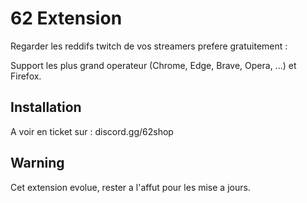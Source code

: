 # 62 Extension

Regarder les reddifs twitch de vos streamers prefere gratuitement : 

Support les plus grand operateur (Chrome, Edge, Brave, Opera, ...) et Firefox.

## Installation 

A voir en ticket sur : discord.gg/62shop

## Warning

Cet extension evolue, rester a l'affut pour les mise a jours.